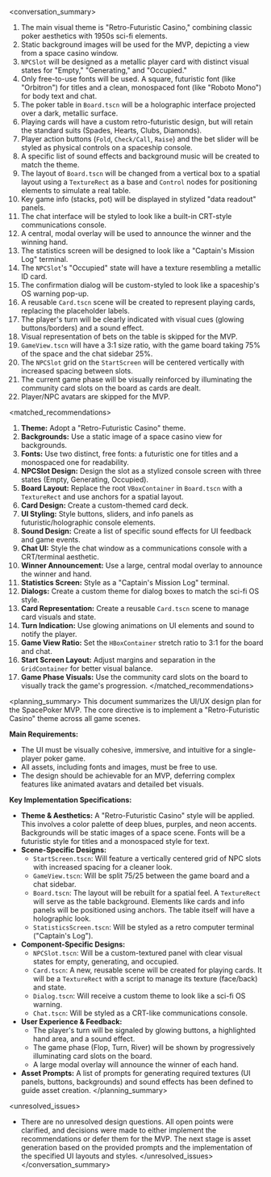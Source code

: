 <conversation_summary>
<decisions>
1.  The main visual theme is "Retro-Futuristic Casino," combining classic poker aesthetics with 1950s sci-fi elements.
2.  Static background images will be used for the MVP, depicting a view from a space casino window.
3.  `NPCSlot` will be designed as a metallic player card with distinct visual states for "Empty," "Generating," and "Occupied."
4.  Only free-to-use fonts will be used. A square, futuristic font (like "Orbitron") for titles and a clean, monospaced font (like "Roboto Mono") for body text and chat.
5.  The poker table in `Board.tscn` will be a holographic interface projected over a dark, metallic surface.
6.  Playing cards will have a custom retro-futuristic design, but will retain the standard suits (Spades, Hearts, Clubs, Diamonds).
7.  Player action buttons (`Fold`, `Check/Call`, `Raise`) and the bet slider will be styled as physical controls on a spaceship console.
8.  A specific list of sound effects and background music will be created to match the theme.
9.  The layout of `Board.tscn` will be changed from a vertical box to a spatial layout using a `TextureRect` as a base and `Control` nodes for positioning elements to simulate a real table.
10. Key game info (stacks, pot) will be displayed in stylized "data readout" panels.
11. The chat interface will be styled to look like a built-in CRT-style communications console.
12. A central, modal overlay will be used to announce the winner and the winning hand.
13. The statistics screen will be designed to look like a "Captain's Mission Log" terminal.
14. The `NPCSlot`'s "Occupied" state will have a texture resembling a metallic ID card.
15. The confirmation dialog will be custom-styled to look like a spaceship's OS warning pop-up.
16. A reusable `Card.tscn` scene will be created to represent playing cards, replacing the placeholder labels.
17. The player's turn will be clearly indicated with visual cues (glowing buttons/borders) and a sound effect.
18. Visual representation of bets on the table is skipped for the MVP.
19. `GameView.tscn` will have a 3:1 size ratio, with the game board taking 75% of the space and the chat sidebar 25%.
20. The `NPCSlot` grid on the `StartScreen` will be centered vertically with increased spacing between slots.
21. The current game phase will be visually reinforced by illuminating the community card slots on the board as cards are dealt.
22. Player/NPC avatars are skipped for the MVP.
</decisions>

<matched_recommendations>
1.  **Theme:** Adopt a "Retro-Futuristic Casino" theme.
2.  **Backgrounds:** Use a static image of a space casino view for backgrounds.
3.  **Fonts:** Use two distinct, free fonts: a futuristic one for titles and a monospaced one for readability.
4.  **NPCSlot Design:** Design the slot as a stylized console screen with three states (Empty, Generating, Occupied).
5.  **Board Layout:** Replace the root `VBoxContainer` in `Board.tscn` with a `TextureRect` and use anchors for a spatial layout.
6.  **Card Design:** Create a custom-themed card deck.
7.  **UI Styling:** Style buttons, sliders, and info panels as futuristic/holographic console elements.
8.  **Sound Design:** Create a list of specific sound effects for UI feedback and game events.
9.  **Chat UI:** Style the chat window as a communications console with a CRT/terminal aesthetic.
10. **Winner Announcement:** Use a large, central modal overlay to announce the winner and hand.
11. **Statistics Screen:** Style as a "Captain's Mission Log" terminal.
12. **Dialogs:** Create a custom theme for dialog boxes to match the sci-fi OS style.
13. **Card Representation:** Create a reusable `Card.tscn` scene to manage card visuals and state.
14. **Turn Indication:** Use glowing animations on UI elements and sound to notify the player.
15. **Game View Ratio:** Set the `HBoxContainer` stretch ratio to 3:1 for the board and chat.
16. **Start Screen Layout:** Adjust margins and separation in the `GridContainer` for better visual balance.
17. **Game Phase Visuals:** Use the community card slots on the board to visually track the game's progression.
</matched_recommendations>

<planning_summary>
This document summarizes the UI/UX design plan for the SpacePoker MVP. The core directive is to implement a "Retro-Futuristic Casino" theme across all game scenes.

**Main Requirements:**
- The UI must be visually cohesive, immersive, and intuitive for a single-player poker game.
- All assets, including fonts and images, must be free to use.
- The design should be achievable for an MVP, deferring complex features like animated avatars and detailed bet visuals.

**Key Implementation Specifications:**
- **Theme & Aesthetics:** A "Retro-Futuristic Casino" style will be applied. This involves a color palette of deep blues, purples, and neon accents. Backgrounds will be static images of a space scene. Fonts will be a futuristic style for titles and a monospaced style for text.
- **Scene-Specific Designs:**
    - `StartScreen.tscn`: Will feature a vertically centered grid of NPC slots with increased spacing for a cleaner look.
    - `GameView.tscn`: Will be split 75/25 between the game board and a chat sidebar.
    - `Board.tscn`: The layout will be rebuilt for a spatial feel. A `TextureRect` will serve as the table background. Elements like cards and info panels will be positioned using anchors. The table itself will have a holographic look.
    - `StatisticsScreen.tscn`: Will be styled as a retro computer terminal ("Captain's Log").
- **Component-Specific Designs:**
    - `NPCSlot.tscn`: Will be a custom-textured panel with clear visual states for empty, generating, and occupied.
    - `Card.tscn`: A new, reusable scene will be created for playing cards. It will be a `TextureRect` with a script to manage its texture (face/back) and state.
    - `Dialog.tscn`: Will receive a custom theme to look like a sci-fi OS warning.
    - `Chat.tscn`: Will be styled as a CRT-like communications console.
- **User Experience & Feedback:**
    - The player's turn will be signaled by glowing buttons, a highlighted hand area, and a sound effect.
    - The game phase (Flop, Turn, River) will be shown by progressively illuminating card slots on the board.
    - A large modal overlay will announce the winner of each hand.
- **Asset Prompts:** A list of prompts for generating required textures (UI panels, buttons, backgrounds) and sound effects has been defined to guide asset creation.
</planning_summary>

<unresolved_issues>
- There are no unresolved design questions. All open points were clarified, and decisions were made to either implement the recommendations or defer them for the MVP. The next stage is asset generation based on the provided prompts and the implementation of the specified UI layouts and styles.
</unresolved_issues>
</conversation_summary>
